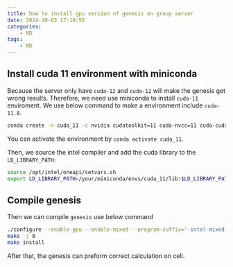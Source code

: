 ```yaml
---
title: how to install gpu version of genesis on group server
date: 2024-10-03 17:10:55
categories:
    - MD
tags:
    - MD
---
```


## Install cuda 11 environment with miniconda

Because the server only have `cuda-12` and `cuda-12` will make the genesis get wrong results. Therefore, we need use miniconda to install `cuda-11` enviroment. We use below command to make a environment include `cuda-11.8`.

<!--more-->

```bash
conda create -n cuda_11 -c nvidia cudatoolkit=11 cuda-nvcc=11 cuda-cudart-dev=11 cuda-nvtx=11
```

You can activate the environment by `conda activate cuda_11`.

Then, we source the intel compiler and add the cuda library to the `LD_LIBRARY_PATH`:

```bash
source /opt/intel/oneapi/setvars.sh
export LD_LIBRARY_PATH=/your/miniconda/envs/cuda_11/lib:$LD_LIBRARY_PATH
```

## Compile genesis

Then we can compile `genesis` use below command
```bash
./configure --enable-gpu --enable-mixed --program-suffix='-intel-mixed-cuda11-conda'
make -j 8
make install
```

After that, the genesis can preform correct calculation on cell.




